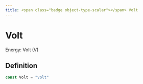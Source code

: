 ```yaml
---
title: <span class="badge object-type-scalar"></span> Volt
---
```

# <span class="badge object-type-scalar"></span> Volt

Energy: Volt (V)

## Definition

```go
const Volt = "volt"
```
